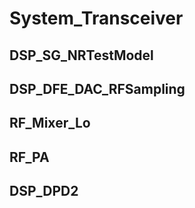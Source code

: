 # System_Transceiver
## DSP_SG_NRTestModel
## DSP_DFE_DAC_RFSampling
## RF_Mixer_Lo
## RF_PA
## DSP_DPD2
